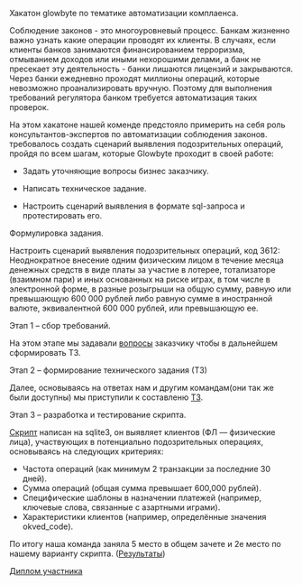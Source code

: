 Хакатон glowbyte по тематике автоматизации комплаенса.

Соблюдение законов - это многоуровневый процесс. Банкам жизненно важно узнать какие
операции проводят их клиенты. В случаях, если клиенты банков занимаются финансированием
терроризма, отмыванием доходов или иными нехорошими делами, а банк не пресекает эту
деятельность - банки лишаются лицензий и закрываются.
Через банки ежедневно проходят миллионы операций, которые невозможно проанализировать
вручную. Поэтому для выполнения требований регулятора банком требуется автоматизация таких
проверок.

На этом хакатоне нашей коменде предстояло примерить на себя роль консультантов-экспертов по автоматизации
соблюдения законов. требовалось создать сценарий выявления подозрительных операций, пройдя
по всем шагам, которые Glowbyte проходит в своей работе: 

- Задать уточняющие вопросы бизнес заказчику.

- Написать техническое задание.

- Настроить сценарий выявления в формате sql-запроса и протестировать его.



Формулировка задания.

Настроить сценарий выявления подозрительных операций, код 3612:
Неоднократное внесение одним физическим лицом в течение месяца денежных средств в виде
платы за участие в лотерее, тотализаторе (взаимном пари) и иных основанных на риске играх, в
том числе в электронной форме, в разные розыгрыши на общую сумму, равную или
превышающую 600 000 рублей либо равную сумме в иностранной валюте, эквивалентной 600 000
рублей, или превышающую ее.


Этап 1 – сбор требований.

На этом этапе мы задавали [вопросы](https://docs.google.com/spreadsheets/d/1tSYBUCYJjk7JT8kDQGpvvVrHPp0aSHZs/edit?usp=sharing&ouid=118407271772589097688&rtpof=true&sd=true) заказчику чтобы в дальнейшем сформировать ТЗ.


Этап 2 – формирование технического задания (ТЗ)

Далее, основываясь на ответах нам и другим командам(они так же были доступны) мы приступили к составленю [ТЗ](https://github.com/Myxosan/Portfolio/blob/main/GlowByte/ТЗ%20для%20скрипта.pdf).


Этап 3 – разработка и тестирование скрипта.

[Скрипт](https://github.com/Myxosan/Portfolio/blob/main/GlowByte/Скрипт.ipynb) написан на sqlite3, он выявляет клиентов (ФЛ — физические лица), участвующих в потенциально подозрительных операциях, основываясь на следующих критериях:

- Частота операций (как минимум 2 транзакции за последние 30 дней).
- Сумма операций (общая сумма превышает 600,000 рублей).
- Специфические шаблоны в назначении платежей (например, ключевые слова, связанные с азартными играми).
- Характеристики клиентов (например, определённые значения okved_code).


По итогу наша команда заняла 5 место в общем зачете и 2е место по нашему варианту скрипта. ([Результаты](https://github.com/Myxosan/Portfolio/blob/main/GlowByte/результаты.jpg))

[Диплом участника](https://github.com/Myxosan/Portfolio/blob/main/GlowByte/Быстров%20Дмитрий.pdf)
